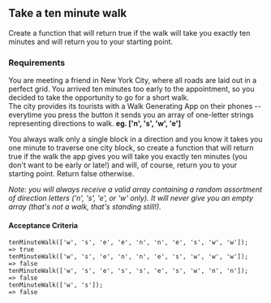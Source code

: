## Take a ten minute walk

Create a function that will return true if the walk will take you exactly ten minutes and will return you to your starting point.

### Requirements

You are meeting a friend in New York City, where all roads are laid out in a perfect grid. You arrived ten minutes too early to the appointment, so you decided to take the opportunity to go for a short walk.<br>
The city provides its tourists with a Walk Generating App on their phones -- everytime you press the button it sends you an array of one-letter strings representing directions to walk. **eg. ['n', 's', 'w', 'e']**

You always walk only a single block in a direction and you know it takes you one minute to traverse one city block, so create a function that will return true if the walk the app gives you will take you exactly ten minutes (you don't want to be early or late!) and will, of course, return you to your starting point. Return false otherwise.

_Note: you will always receive a valid array containing a random assortment of direction letters ('n', 's', 'e', or 'w' only). It will never give you an empty array (that's not a walk, that's standing still!)._

#### Acceptance Criteria
```
tenMinuteWalk(['w', 's', 'e', 'e', 'n', 'n', 'e', 's', 'w', 'w']); 
=> true
tenMinuteWalk(['w', 's', 'e', 'n', 'n', 'e', 's', 'w', 'w', 'w']); 
=> false
tenMinuteWalk(['w', 's', 'e', 's', 's', 'e', 's', 'w', 'n', 'n']); 
=> false
tenMinuteWalk(['w', 's']);
=> false
```
